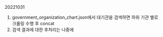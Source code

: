 20221031
1. government_organization_chart.json에서 대기관을 검색하면 하위 기관 별로 크롤링 수행 후 concat
2. 검색 결과에 대한 후처리는 나중에